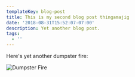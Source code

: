 ```yaml
---
templateKey: blog-post
title: This is my second blog post thingamajig
date: '2018-08-31T15:52:07-07:00'
description: Yet another blog post.
tags:
  - ''
---
```

Here's yet another dumpster fire:

![Dumpster Fire](/img/dumpsterfire.gif)
